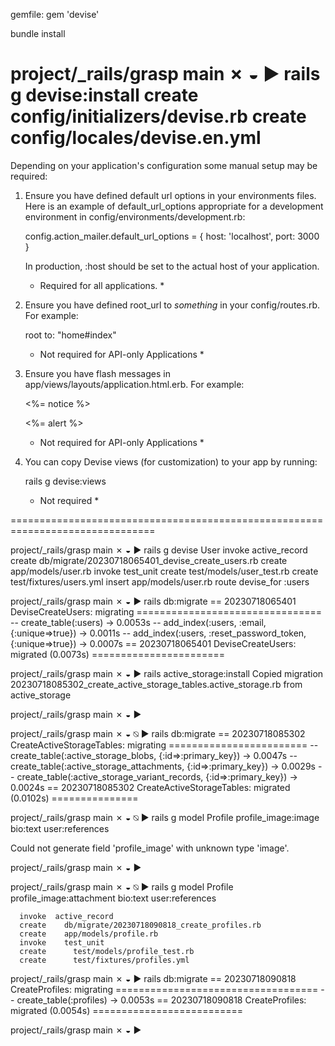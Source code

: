 gemfile:
gem 'devise'

bundle install

project/_rails/grasp  main ✗                                                                    ◒
▶ rails g devise:install
      create  config/initializers/devise.rb
      create  config/locales/devise.en.yml
===============================================================================

Depending on your application's configuration some manual setup may be required:

  1. Ensure you have defined default url options in your environments files. Here
     is an example of default_url_options appropriate for a development environment
     in config/environments/development.rb:

       config.action_mailer.default_url_options = { host: 'localhost', port: 3000 }

     In production, :host should be set to the actual host of your application.

     * Required for all applications. *

  2. Ensure you have defined root_url to *something* in your config/routes.rb.
     For example:

       root to: "home#index"

     * Not required for API-only Applications *

  3. Ensure you have flash messages in app/views/layouts/application.html.erb.
     For example:

       <p class="notice"><%= notice %></p>
       <p class="alert"><%= alert %></p>

     * Not required for API-only Applications *

  4. You can copy Devise views (for customization) to your app by running:

       rails g devise:views

     * Not required *

===============================================================================

project/_rails/grasp  main ✗                                                                    ◒
▶ rails g devise User
      invoke  active_record
      create    db/migrate/20230718065401_devise_create_users.rb
      create    app/models/user.rb
      invoke    test_unit
      create      test/models/user_test.rb
      create      test/fixtures/users.yml
      insert    app/models/user.rb
       route  devise_for :users

project/_rails/grasp  main ✗                                                                    ◒
▶ rails db:migrate
== 20230718065401 DeviseCreateUsers: migrating ================================
-- create_table(:users)
   -> 0.0053s
-- add_index(:users, :email, {:unique=>true})
   -> 0.0011s
-- add_index(:users, :reset_password_token, {:unique=>true})
   -> 0.0007s
== 20230718065401 DeviseCreateUsers: migrated (0.0073s) =======================


project/_rails/grasp  main ✗                                                                    ◒
▶ rails active_storage:install
Copied migration 20230718085302_create_active_storage_tables.active_storage.rb from active_storage

project/_rails/grasp  main ✗                                                                    ◒
▶

project/_rails/grasp  main ✗                                                                   ◒  ⍉
▶ rails db:migrate
== 20230718085302 CreateActiveStorageTables: migrating ========================
-- create_table(:active_storage_blobs, {:id=>:primary_key})
   -> 0.0047s
-- create_table(:active_storage_attachments, {:id=>:primary_key})
   -> 0.0029s
-- create_table(:active_storage_variant_records, {:id=>:primary_key})
   -> 0.0024s
== 20230718085302 CreateActiveStorageTables: migrated (0.0102s) ===============


project/_rails/grasp  main ✗                                                                   ◒  ⍉
▶ rails g model Profile profile_image:image bio:text user:references

Could not generate field 'profile_image' with unknown type 'image'.

project/_rails/grasp  main ✗                                                                    ◒
▶

project/_rails/grasp  main ✗                                                                   ◒  ⍉
▶ rails g model Profile profile_image:attachment bio:text user:references

      invoke  active_record
      create    db/migrate/20230718090818_create_profiles.rb
      create    app/models/profile.rb
      invoke    test_unit
      create      test/models/profile_test.rb
      create      test/fixtures/profiles.yml

project/_rails/grasp  main ✗                                                                    ◒
▶ rails db:migrate
== 20230718090818 CreateProfiles: migrating ===================================
-- create_table(:profiles)
   -> 0.0053s
== 20230718090818 CreateProfiles: migrated (0.0054s) ==========================


project/_rails/grasp  main ✗                                                                                                                                                                ◒
▶
